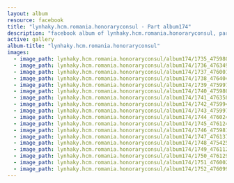 ```yaml
---
layout: album
resource: facebook
title: "lynhaky.hcm.romania.honoraryconsul - Part album174"
description: "facebook album of lynhaky.hcm.romania.honoraryconsul, part album174."
active: gallery
album-title: "lynhaky.hcm.romania.honoraryconsul"
images:
  - image_path: lynhaky.hcm.romania.honoraryconsul/album174/1735_475980129_1161642665319692_5876068378963242987_n.jpg
  - image_path: lynhaky.hcm.romania.honoraryconsul/album174/1736_476349011_1161642438653048_2584030662215754163_n.jpg
  - image_path: lynhaky.hcm.romania.honoraryconsul/album174/1737_476001673_1161642738653018_3222026943307812054_n.jpg
  - image_path: lynhaky.hcm.romania.honoraryconsul/album174/1738_476404407_1161642621986363_3685146053577782171_n.jpg
  - image_path: lynhaky.hcm.romania.honoraryconsul/album174/1739_475997469_1161642641986361_6757951792559318862_n.jpg
  - image_path: lynhaky.hcm.romania.honoraryconsul/album174/1740_475980977_1161642701986355_5746568690936303397_n.jpg
  - image_path: lynhaky.hcm.romania.honoraryconsul/album174/1741_476358277_1161642611986364_2925023901744493677_n.jpg
  - image_path: lynhaky.hcm.romania.honoraryconsul/album174/1742_475994011_1161642421986383_1443912486551229779_n.jpg
  - image_path: lynhaky.hcm.romania.honoraryconsul/album174/1743_475997514_1161642721986353_8388136755014199673_n.jpg
  - image_path: lynhaky.hcm.romania.honoraryconsul/album174/1744_476024456_1161642688653023_679135415834324833_n.jpg
  - image_path: lynhaky.hcm.romania.honoraryconsul/album174/1745_476124454_1161642675319691_7579170648897139990_n.jpg
  - image_path: lynhaky.hcm.romania.honoraryconsul/album174/1746_475981638_1161642655319693_6012265846842786882_n.jpg
  - image_path: lynhaky.hcm.romania.honoraryconsul/album174/1747_476137490_1161642671986358_550774607891978148_n.jpg
  - image_path: lynhaky.hcm.romania.honoraryconsul/album174/1748_475425826_1161642508653041_7550420314581219749_n.jpg
  - image_path: lynhaky.hcm.romania.honoraryconsul/album174/1749_476112938_1161642441986381_6518574547108170626_n.jpg
  - image_path: lynhaky.hcm.romania.honoraryconsul/album174/1750_476129970_1161642865319672_2627374770889374213_n.jpg
  - image_path: lynhaky.hcm.romania.honoraryconsul/album174/1751_476002517_1161642428653049_2573566727019916265_n.jpg
  - image_path: lynhaky.hcm.romania.honoraryconsul/album174/1752_476099536_1161642505319708_2092118897858731449_n.jpg
---
```

